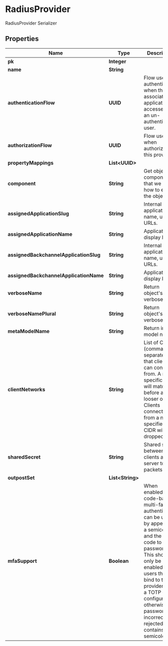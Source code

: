 

# RadiusProvider

RadiusProvider Serializer

## Properties

| Name | Type | Description | Notes |
|------------ | ------------- | ------------- | -------------|
|**pk** | **Integer** |  |  [readonly] |
|**name** | **String** |  |  |
|**authenticationFlow** | **UUID** | Flow used for authentication when the associated application is accessed by an un-authenticated user. |  [optional] |
|**authorizationFlow** | **UUID** | Flow used when authorizing this provider. |  |
|**propertyMappings** | **List&lt;UUID&gt;** |  |  [optional] |
|**component** | **String** | Get object component so that we know how to edit the object |  [readonly] |
|**assignedApplicationSlug** | **String** | Internal application name, used in URLs. |  [readonly] |
|**assignedApplicationName** | **String** | Application&#39;s display Name. |  [readonly] |
|**assignedBackchannelApplicationSlug** | **String** | Internal application name, used in URLs. |  [readonly] |
|**assignedBackchannelApplicationName** | **String** | Application&#39;s display Name. |  [readonly] |
|**verboseName** | **String** | Return object&#39;s verbose_name |  [readonly] |
|**verboseNamePlural** | **String** | Return object&#39;s plural verbose_name |  [readonly] |
|**metaModelName** | **String** | Return internal model name |  [readonly] |
|**clientNetworks** | **String** | List of CIDRs (comma-separated) that clients can connect from. A more specific CIDR will match before a looser one. Clients connecting from a non-specified CIDR will be dropped. |  [optional] |
|**sharedSecret** | **String** | Shared secret between clients and server to hash packets. |  [optional] |
|**outpostSet** | **List&lt;String&gt;** |  |  [readonly] |
|**mfaSupport** | **Boolean** | When enabled, code-based multi-factor authentication can be used by appending a semicolon and the TOTP code to the password. This should only be enabled if all users that will bind to this provider have a TOTP device configured, as otherwise a password may incorrectly be rejected if it contains a semicolon. |  [optional] |



